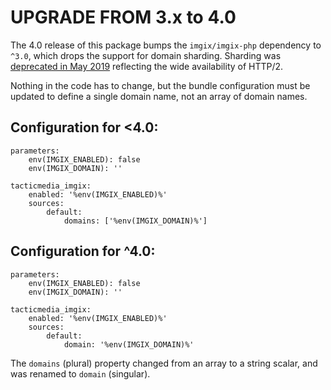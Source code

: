 UPGRADE FROM 3.x to 4.0
=======================

The 4.0 release of this package bumps the `imgix/imgix-php` dependency to `^3.0`, which drops the support for domain sharding. Sharding was [deprecated in May 2019](https://blog.imgix.com/2019/05/03/deprecating-domain-sharding) reflecting the wide availability of HTTP/2.

Nothing in the code has to change, but the bundle configuration must be updated to define a single domain name, not an array of domain names.

Configuration for **<4.0**:
---

```
parameters:
    env(IMGIX_ENABLED): false
    env(IMGIX_DOMAIN): ''

tacticmedia_imgix:
    enabled: '%env(IMGIX_ENABLED)%'
    sources:
        default:
            domains: ['%env(IMGIX_DOMAIN)%']
```

Configuration for **^4.0**:
---

```
parameters:
    env(IMGIX_ENABLED): false
    env(IMGIX_DOMAIN): ''

tacticmedia_imgix:
    enabled: '%env(IMGIX_ENABLED)%'
    sources:
        default:
            domain: '%env(IMGIX_DOMAIN)%'
```

The `domains` (plural) property changed from an array to a string scalar, and was renamed to `domain` (singular).
